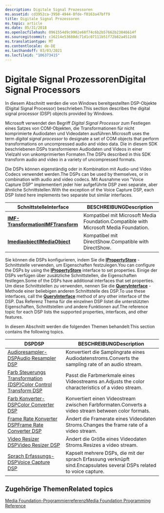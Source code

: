 ```yaml
---
description: Digitale Signal Prozessoren
ms.assetid: cd3952ca-3958-4944-8fde-f0163a47bff9
title: Digitale Signal Prozessoren
ms.topic: article
ms.date: 05/31/2018
ms.openlocfilehash: 0961554d9c9902e68f74c6b2b57662b23846614f
ms.sourcegitcommit: c16214e53680dc71d1c07111b51f72b82a4512d8
ms.translationtype: MT
ms.contentlocale: de-DE
ms.lasthandoff: 03/03/2021
ms.locfileid: "106373415"
---
```

# <a name="digital-signal-processors"></a><span data-ttu-id="0c317-103">Digitale Signal Prozessoren</span><span class="sxs-lookup"><span data-stu-id="0c317-103">Digital Signal Processors</span></span>

<span data-ttu-id="0c317-104">In diesem Abschnitt werden die von Windows bereitgestellten DSP-Objekte (Digital Signal Processor) beschrieben.</span><span class="sxs-lookup"><span data-stu-id="0c317-104">This section describes the digital signal processor (DSP) objects provided by Windows.</span></span>

<span data-ttu-id="0c317-105">Microsoft verwendet den Begriff *Digital Signal Processor* zum Festlegen eines Satzes von COM-Objekten, die Transformationen für nicht komprimierte Audiodaten und Videodaten ausführen.</span><span class="sxs-lookup"><span data-stu-id="0c317-105">Microsoft uses the term *digital signal processor* to designate a set of COM objects that perform transformations on uncompressed audio and video data.</span></span> <span data-ttu-id="0c317-106">Die in diesem SDK beschriebenen DSPs transformieren Audiodaten und Videos in einer Vielzahl von unkomprimierten Formaten.</span><span class="sxs-lookup"><span data-stu-id="0c317-106">The DSPs described in this SDK transform audio and video in a variety of uncompressed formats.</span></span>

<span data-ttu-id="0c317-107">Die DSPs können eigenständig oder in Kombination mit Audio-und Video Codecs verwendet werden.</span><span class="sxs-lookup"><span data-stu-id="0c317-107">The DSPs can be used by themselves, or in combination with audio and video codecs.</span></span> <span data-ttu-id="0c317-108">Mit Ausnahme von "Voice Capture DSP" implementiert jeder hier aufgeführte DSP zwei separate, aber ähnliche Schnittstellen.</span><span class="sxs-lookup"><span data-stu-id="0c317-108">With the exception of the Voice Capture DSP, each DSP listed here implements two separate but similar interfaces.</span></span>



| <span data-ttu-id="0c317-109">Schnittstelle</span><span class="sxs-lookup"><span data-stu-id="0c317-109">Interface</span></span>                              | <span data-ttu-id="0c317-110">BESCHREIBUNG</span><span class="sxs-lookup"><span data-stu-id="0c317-110">Description</span></span>                                 |
|----------------------------------------|---------------------------------------------|
| [<span data-ttu-id="0c317-111">**IMF-Transformation**</span><span class="sxs-lookup"><span data-stu-id="0c317-111">**IMFTransform**</span></span>](/windows/desktop/api/mftransform/nn-mftransform-imftransform)   | <span data-ttu-id="0c317-112">Kompatibel mit Microsoft Media Foundation.</span><span class="sxs-lookup"><span data-stu-id="0c317-112">Compatible with Microsoft Media Foundation.</span></span> |
| [<span data-ttu-id="0c317-113">**Imediaobject**</span><span class="sxs-lookup"><span data-stu-id="0c317-113">**IMediaObject**</span></span>](/previous-versions/windows/desktop/api/mediaobj/nn-mediaobj-imediaobject) | <span data-ttu-id="0c317-114">Kompatibel mit DirectShow.</span><span class="sxs-lookup"><span data-stu-id="0c317-114">Compatible with DirectShow.</span></span>                 |



 

<span data-ttu-id="0c317-115">Sie können die DSPs konfigurieren, indem Sie die [**IPropertyStore**](/windows/win32/api/propsys/nn-propsys-ipropertystore) -Schnittstelle verwenden, um Eigenschaften festzulegen.</span><span class="sxs-lookup"><span data-stu-id="0c317-115">You can configure the DSPs by using the [**IPropertyStore**](/windows/win32/api/propsys/nn-propsys-ipropertystore) interface to set properties.</span></span> <span data-ttu-id="0c317-116">Einige der DSPs verfügen über zusätzliche Schnittstellen, die Eigenschaften festlegen.</span><span class="sxs-lookup"><span data-stu-id="0c317-116">Some of the DSPs have additional interfaces that set properties.</span></span> <span data-ttu-id="0c317-117">Um diese Schnittstellen zu verwenden, nennen Sie die [**QueryInterface**](/windows/win32/api/unknwn/nf-unknwn-iunknown-queryinterface(q)) -Methode einer beliebigen anderen Schnittstelle des DSP.</span><span class="sxs-lookup"><span data-stu-id="0c317-117">To use these interfaces, call the [**QueryInterface**](/windows/win32/api/unknwn/nf-unknwn-iunknown-queryinterface(q)) method of any other interface of the DSP.</span></span> <span data-ttu-id="0c317-118">Das Referenz Thema für die einzelnen DSP listet die unterstützten Eigenschaften, Schnittstellen und andere Funktionen auf.</span><span class="sxs-lookup"><span data-stu-id="0c317-118">The reference topic for each DSP lists the supported properties, interfaces, and other features.</span></span>

<span data-ttu-id="0c317-119">In diesem Abschnitt werden die folgenden Themen behandelt:</span><span class="sxs-lookup"><span data-stu-id="0c317-119">This section contains the following topics.</span></span>



| <span data-ttu-id="0c317-120">DSP</span><span class="sxs-lookup"><span data-stu-id="0c317-120">DSP</span></span>                                                      | <span data-ttu-id="0c317-121">BESCHREIBUNG</span><span class="sxs-lookup"><span data-stu-id="0c317-121">Description</span></span>                                          |
|----------------------------------------------------------|------------------------------------------------------|
| [<span data-ttu-id="0c317-122">Audioresampler-DSP</span><span class="sxs-lookup"><span data-stu-id="0c317-122">Audio Resampler DSP</span></span>](audioresampler.md)                | <span data-ttu-id="0c317-123">Konvertiert die Samplingrate eines Audiodatenstroms.</span><span class="sxs-lookup"><span data-stu-id="0c317-123">Converts the sampling rate of an audio stream.</span></span>       |
| [<span data-ttu-id="0c317-124">Farb Steuerungs Transformation (DSP)</span><span class="sxs-lookup"><span data-stu-id="0c317-124">Color Control Transform DSP</span></span>](colorcontroltransform.md) | <span data-ttu-id="0c317-125">Passt die Farbmerkmale eines Videostreams an.</span><span class="sxs-lookup"><span data-stu-id="0c317-125">Adjusts the color characteristics of a video stream.</span></span> |
| [<span data-ttu-id="0c317-126">Farb Konverter-DSP</span><span class="sxs-lookup"><span data-stu-id="0c317-126">Color Converter DSP</span></span>](colorconverter.md)                | <span data-ttu-id="0c317-127">Konvertiert einen Videostream zwischen Farbformaten.</span><span class="sxs-lookup"><span data-stu-id="0c317-127">Converts a video stream between color formats.</span></span>       |
| [<span data-ttu-id="0c317-128">Frame Rate Konverter DSP</span><span class="sxs-lookup"><span data-stu-id="0c317-128">Frame Rate Converter DSP</span></span>](framerateconverter.md)       | <span data-ttu-id="0c317-129">Ändert die Framerate eines Videodaten Stroms.</span><span class="sxs-lookup"><span data-stu-id="0c317-129">Changes the frame rate of a video stream.</span></span>            |
| [<span data-ttu-id="0c317-130">Video Resizer DSP</span><span class="sxs-lookup"><span data-stu-id="0c317-130">Video Resizer DSP</span></span>](videoresizer.md)                    | <span data-ttu-id="0c317-131">Ändert die Größe eines Videodaten Stroms.</span><span class="sxs-lookup"><span data-stu-id="0c317-131">Resizes a video stream.</span></span>                              |
| [<span data-ttu-id="0c317-132">Sprach Erfassungs-DSP</span><span class="sxs-lookup"><span data-stu-id="0c317-132">Voice Capture DSP</span></span>](voicecapturedmo.md)                 | <span data-ttu-id="0c317-133">Kapselt mehrere DSPs, die mit der sprach Erfassung verknüpft sind.</span><span class="sxs-lookup"><span data-stu-id="0c317-133">Encapsulates several DSPs related to voice capture.</span></span>  |



 

## <a name="related-topics"></a><span data-ttu-id="0c317-134">Zugehörige Themen</span><span class="sxs-lookup"><span data-stu-id="0c317-134">Related topics</span></span>

<dl> <dt>

[<span data-ttu-id="0c317-135">Media Foundation-Programmierreferenz</span><span class="sxs-lookup"><span data-stu-id="0c317-135">Media Foundation Programming Reference</span></span>](media-foundation-programming-reference.md)
</dt> </dl>

 

 
